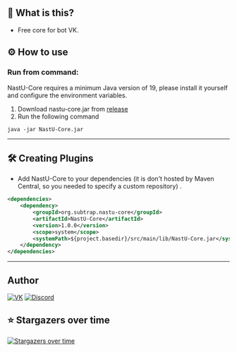 ## 🤔 What is this?
*  Free core for bot VK.

## ⚙️ How to use

### Run from command:

NastU-Core requires a minimum Java version of 19, please install it yourself and configure the environment
variables.

1. Download nastu-core.jar from [release](https://github.com/suBTrap-API/NastU-Core/releases)
2. Run the following command

```
java -jar NastU-Core.jar
```

---
🛠 Creating Plugins
---

* Add NastU-Core to your dependencies (it is don't hosted by Maven Central, so you needed to specify a custom repository)
  .

```xml
<dependencies>
    <dependency>
        <groupId>org.subtrap.nastu-core</groupId>
        <artifactId>NastU-Core</artifactId>
        <version>1.0.0</version>
        <scope>system</scope>
        <systemPath>${project.basedir}/src/main/lib/NastU-Core.jar</systemPath>
    </dependency>
</dependencies>
```
---

## Author
<p align="left">
	<a href="https://vk.com/its.said"><img src="https://img.shields.io/badge/VK-Said_Akhverdiev-gray?logo=vk&logoColor=red&style=plastic&labelColor=black" alt="VK"/></a>
	<a href="https://discord.com/channels/@me/604195345202675716"><img src="https://img.shields.io/badge/Discord-@subtrap-black?logo=discord&logoColor=blue&style=plastic&labelColor=gray" alt="Discord"/></a>
	
</p>

## ⭐ Stargazers over time

[![Stargazers over time](https://starchart.cc/suBTrap-API/NastU-Core.svg)](https://starchart.cc/suBTrap-API/NastU-Core)
